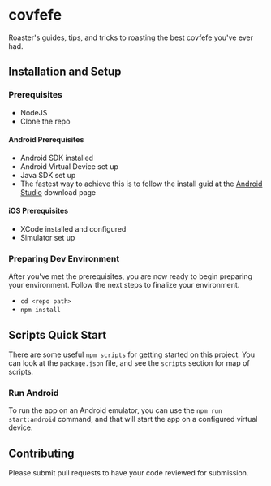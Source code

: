 # covfefe

Roaster's guides, tips, and tricks to roasting the best covfefe you've ever had.

## Installation and Setup

### Prerequisites

- NodeJS
- Clone the repo

#### Android Prerequisites

- Android SDK installed
- Android Virtual Device set up
- Java SDK set up
- The fastest way to achieve this is to follow
  the install guid at the [Android Studio](https://developer.android.com/studio)
  download page

#### iOS Prerequisites

- XCode installed and configured
- Simulator set up

### Preparing Dev Environment

After you've met the prerequisites, you are now ready
to begin preparing your environment. Follow the next
steps to finalize your environment.

- `cd <repo path>`
- `npm install`

## Scripts Quick Start

There are some useful `npm scripts` for
getting started on this project. You can
look at the `package.json` file, and see the
`scripts` section for map of scripts.

### Run Android

To run the app on an Android emulator, you can use
the `npm run start:android` command, and that will
start the app on a configured virtual device.

## Contributing

Please submit pull requests to have your code reviewed
for submission.

